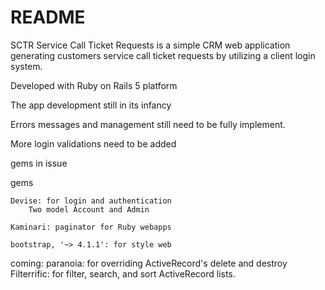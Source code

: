 # README

SCTR
Service Call Ticket Requests is a simple CRM web application generating customers service call ticket requests by utilizing a client login system.

Developed with Ruby on Rails 5 platform 

The app development still in its infancy

Errors messages and management still need to be fully implement.

More login validations need to be added

gems in issue

gems

	Devise: for login and authentication
		Two model Account and Admin

	Kaminari: paginator for Ruby webapps

	bootstrap, '~> 4.1.1': for style web

  coming:
  	paranoia:  for overriding ActiveRecord's delete and destroy
  	Filterrific: for filter, search, and sort ActiveRecord lists.
